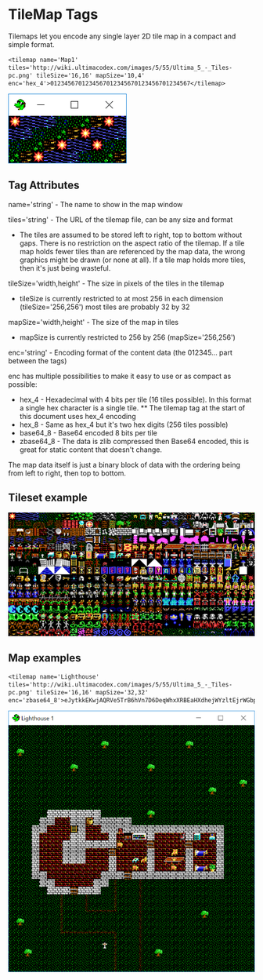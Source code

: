 # TileMap Tags

Tilemaps let you encode any single layer 2D tile map in a compact and simple format.

```
<tilemap name='Map1' tiles='http://wiki.ultimacodex.com/images/5/55/Ultima_5_-_Tiles-pc.png' tileSize='16,16' mapSize='10,4' enc='hex_4'>0123456701234567012345670123456701234567</tilemap>
```

![Image of Map1](/images/TileMap1.png)

## Tag Attributes

name='string' - The name to show in the map window

tiles='string' - The URL of the tilemap file, can be any size and format
* The tiles are assumed to be stored left to right, top to bottom without gaps. There is no restriction on the aspect ratio of the tilemap. If a tile map holds fewer tiles than are referenced by the map data, the wrong graphics might be drawn (or none at all). If a tile map holds more tiles, then it's just being wasteful.

tileSize='width,height' - The size in pixels of the tiles in the tilemap
* tileSize is currently restricted to at most 256 in each dimension (tileSize='256,256') most tiles are probably 32 by 32

mapSize='width,height' - The size of the map in tiles
* mapSize is currently restricted to 256 by 256 (mapSize='256,256')

enc='string' - Encoding format of the content data (the 012345... part between the tags)

enc has multiple possibilities to make it easy to use or as compact as possible:

* hex_4 - Hexadecimal with 4 bits per tile (16 tiles possible). In this format a single hex character is a single tile.
** The tilemap tag at the start of this document uses hex_4 encoding
* hex_8 - Same as hex_4 but it's two hex digits (256 tiles possible)
* base64_8 - Base64 encoded 8 bits per tile
* zbase64_8 - The data is zlib compressed then Base64 encoded, this is great for static content that doesn't change.

The map data itself is just a binary block of data with the ordering being from left to right, then top to bottom.

## Tileset example

![Image of the tileset](/images/Ultima5.png)

## Map examples

```
<tilemap name='Lighthouse' tiles='http://wiki.ultimacodex.com/images/5/55/Ultima_5_-_Tiles-pc.png' tileSize='16,16' mapSize='32,32' enc='zbase64_8'>eJytkkEKwjAQRVe5TrB6hVn7D6DeqWhxXRBEaHXdhejWYzltEjrWGbpoPjT54f2ZDiHO5ZPXrFeCi3pnajjbK+N/EGT1BYiAq8j8YfoMmSekEmdMQ2hLl/2hN2/c6SZ5rCjZdhSXCU+IzZHQtArn73ECVa8zJvVB7Mq4NO0Ocv4wIzpl/hQACj5s9PvrC53FE1jEVyzBvdyLMarXr4Ms/juGpVrl4r0Ebj/Mmf4a/wJ4Ll9p</tilemap>
```

![Image of Lighthouse](/images/LightHouse.png)
